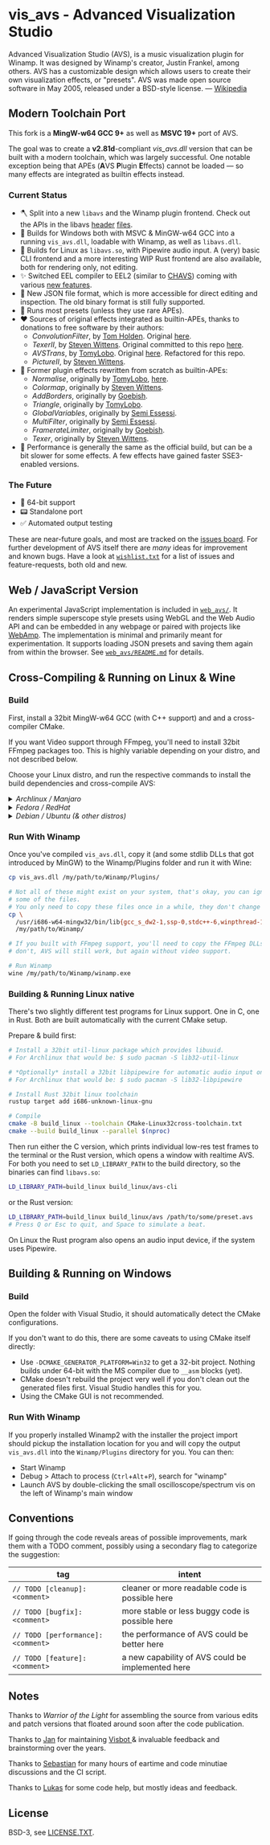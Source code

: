 # vis_avs - Advanced Visualization Studio

Advanced Visualization Studio (AVS), is a music visualization plugin for Winamp. It was
designed by Winamp's creator, Justin Frankel, among others. AVS has a customizable
design which allows users to create their own visualization effects, or "presets". AVS
was made open source software in May 2005, released under a BSD-style license. —
[Wikipedia](http://en.wikipedia.org/wiki/Advanced_Visualization_Studio)


## Modern Toolchain Port

This fork is a **MingW-w64 GCC 9+** as well as **MSVC 19+** port of AVS.

The goal was to create a **v2.81d**-compliant *vis_avs.dll* version that can be built
with a modern toolchain, which was largely successful. One notable exception being that
APEs (<b>A</b>VS <b>P</b>lugin <b>E</b>ffects) cannot be loaded — so many effects are
integrated as builtin effects instead.


### Current Status

* 🪓 Split into a new `libavs` and the Winamp plugin frontend. Check out the APIs in the
  libavs [header](avs/vis_avs/avs.h) [files](avs/vis_avs/avs_editor.h).
* 🎉 Builds for Windows both with MSVC & MinGW-w64 GCC into a running `vis_avs.dll`,
  loadable with Winamp, as well as `libavs.dll`.
* 🐧 Builds for Linux as `libavs.so`, with Pipewire audio input. A (very) basic CLI
  frontend and a more interesting WIP Rust frontend are also available, both for
  rendering only, not editing.
* ✨ Switched EEL compiler to EEL2 (similar to [CHAVS](https://github.com/visbot/chavs))
  coming with various [new features](https://www.reaper.fm/sdk/js/js.php).
* 💾 New JSON file format, which is more accessible for direct editing and inspection.
  The old binary format is still fully supported.
* 💃 Runs most presets (unless they use rare APEs).
* ❤️ Sources of original effects integrated as builtin-APEs, thanks to donations to free
  software by their authors:
  * _ConvolutionFilter_, by [Tom Holden](https://github.com/tholden). Original
    [here](https://github.com/tholden/AVSConvolutionFilter).
  * _TexerII_, by [Steven Wittens](https://acko.net). Original committed to this repo
    [here](https://github.com/grandchild/vis_avs/commit/ddd97ba7).
  * _AVSTrans_, by [TomyLobo](https://github.com/TomyLobo). Original
    [here](https://github.com/TomyLobo/eeltrans). Refactored for this repo.
  * _PictureII_, by [Steven Wittens](https://acko.net).
* 🎂 Former plugin effects rewritten from scratch as builtin-APEs:
  * _Normalise_, originally by [TomyLobo](https://github.com/TomyLobo),
    [here](https://www.deviantart.com/tomylobo/art/Normalise-APE-10334263).
  * _Colormap_, originally by [Steven Wittens](https://acko.net).
  * _AddBorders_, originally by [Goebish](https://github.com/goebish).
  * _Triangle_, originally by [TomyLobo](https://github.com/TomyLobo).
  * _GlobalVariables_, originally by [Semi Essessi](https://github.com/semiessessi).
  * _MultiFilter_, originally by [Semi Essessi](https://github.com/semiessessi).
  * _FramerateLimiter_, originally by [Goebish](https://github.com/goebish).
  * _Texer_, originally by [Steven Wittens](https://acko.net).
* 🥵 Performance is generally the same as the official build, but can be a bit slower
  for some effects. A few effects have gained faster SSE3-enabled versions.


### The Future

* 🧮 64-bit support
* 📟 Standalone port
* ✅ Automated output testing

These are near-future goals, and most are tracked on the
[issues board](https://github.com/users/grandchild/projects/1). For further development
of AVS itself there are _many_ ideas for improvement and known bugs. Have a look at 
[`wishlist.txt`](wishlist.txt) for a list of issues and feature-requests, both old and
new.

## Web / JavaScript Version

An experimental JavaScript implementation is included in
[`web_avs/`](web_avs/). It renders simple superscope style presets using
WebGL and the Web Audio API and can be embedded in any webpage or paired
with projects like [WebAmp](https://github.com/captbaritone/webamp).
The implementation is minimal and primarily meant for experimentation.
It supports loading JSON presets and saving them again from within the
browser. See [`web_avs/README.md`](web_avs/README.md) for details.


## Cross-Compiling & Running on Linux & Wine

### Build

First, install a 32bit MingW-w64 GCC (with C++ support) and and a cross-compiler CMake.

If you want Video support through FFmpeg, you'll need to install 32bit FFmpeg packages
too. This is highly variable depending on your distro, and not described below.

Choose your Linux distro, and run the respective commands to install the build
dependencies and cross-compile AVS:

<details><summary><em>Archlinux / Manjaro</em></summary>

```shell
sudo pacman -S --needed mingw-w64-gcc mingw-w64-cmake
mkdir -p build
cd build
i686-w64-mingw32-cmake ..
make
```

</details>


<details><summary><em>Fedora / RedHat</em></summary>

```shell
sudo dnf install mingw32-gcc-c++ mingw32-gcc
mkdir -p build
cd build
mingw32-cmake ..
make
```

</details>


<details><summary><em>Debian / Ubuntu (& other distros)</em></summary>


```shell
sudo apt install gcc-mingw-w64 g++-mingw-w64 cmake
mkdir -p build
cd build

# Debian- and Ubuntu-based distros don't provide ready-made cross-compiling CMake
# packages, so you'll have to tell CMake about your toolchain.
cmake -D CMAKE_TOOLCHAIN_FILE=../CMake-MingWcross-toolchain.txt ..

make
```

</details>

### Run With Winamp

Once you've compiled `vis_avs.dll`, copy it (and some stdlib DLLs that got introduced by
MinGW) to the Winamp/Plugins folder and run it with Wine:

```bash
cp vis_avs.dll /my/path/to/Winamp/Plugins/

# Not all of these might exist on your system, that's okay, you can ignore errors for
# some of the files.
# You only need to copy these files once in a while, they don't change that often.
cp \
  /usr/i686-w64-mingw32/bin/lib{gcc_s_dw2-1,ssp-0,stdc++-6,winpthread-1}.dll \
  /my/path/to/Winamp/

# If you built with FFmpeg support, you'll need to copy the FFmpeg DLLs too. If you
# don't, AVS will still work, but again without video support.

# Run Winamp
wine /my/path/to/Winamp/winamp.exe
```

### Building & Running Linux native

There's two slightly different test programs for Linux support. One in C, one in Rust.
Both are built automatically with the current CMake setup.

Prepare & build first:

```sh
# Install a 32bit util-linux package which provides libuuid.
# For Archlinux that would be: $ sudo pacman -S lib32-util-linux

# *Optionally* install a 32bit libpipewire for automatic audio input on Linux.
# For Archlinux that would be: $ sudo pacman -S lib32-libpipewire

# Install Rust 32bit linux toolchain
rustup target add i686-unknown-linux-gnu

# Compile
cmake -B build_linux --toolchain CMake-Linux32cross-toolchain.txt
cmake --build build_linux --parallel $(nproc)
```

Then run either the C version, which prints individual low-res test frames to the
terminal or the Rust version, which opens a window with realtime AVS. For both you need
to set `LD_LIBRARY_PATH` to the build directory, so the binaries can find `libavs.so`:

```sh
LD_LIBRARY_PATH=build_linux build_linux/avs-cli
```

or the Rust version:
```sh
LD_LIBRARY_PATH=build_linux build_linux/avs /path/to/some/preset.avs
# Press Q or Esc to quit, and Space to simulate a beat.
```

On Linux the Rust program also opens an audio input device, if the system uses Pipewire.


## Building & Running on Windows

### Build

Open the folder with Visual Studio, it should automatically detect the CMake
configurations.

If you don't want to do this, there are some caveats to using CMake itself directly:

* Use `-DCMAKE_GENERATOR_PLATFORM=Win32` to get a 32-bit project. Nothing builds under
  64-bit with the MS compiler due to `__asm` blocks (yet).
* CMake doesn't rebuild the project very well if you don't clean out the generated files
  first. Visual Studio handles this for you.
* Using the CMake GUI is not recommended.

### Run With Winamp

If you properly installed Winamp2 with the installer the project import should pickup
the installation location for you and will copy the output `vis_avs.dll` into the
`Winamp/Plugins` directory for you. You can then:

* Start Winamp
* Debug > Attach to process (`Ctrl`+`Alt`+`P`), search for "winamp"
* Launch AVS by double-clicking the small oscilloscope/spectrum vis on the left of
  Winamp's main window


## Conventions

If going through the code reveals areas of possible improvements, mark them with a TODO
comment, possibly using a secondary flag to categorize the suggestion:

| tag | intent |
|-----|--------|
|`// TODO [cleanup]: <comment>`    |cleaner or more readable code is possible here   |
|`// TODO [bugfix]: <comment>`     |more stable or less buggy code is possible here  |
|`// TODO [performance]: <comment>`|the performance of AVS could be better here      |
|`// TODO [feature]: <comment>`    |a new capability of AVS could be implemented here|


## Notes

Thanks to _Warrior of the Light_ for assembling the source from various edits and patch
versions that floated around soon after the code publication.

Thanks to [Jan](https://github.com/idleberg) for maintaining [Visbot
](https://visbot.net) & invaluable feedback and brainstorming over the years.

Thanks to [Sebastian](https://github.com/hartwork) for many hours of eartime and code
minutiae discussions and the CI script.

Thanks to [Lukas](https://exo-cortex.github.io/) for some code help, but mostly ideas
and feedback.

## License

BSD-3, see [LICENSE.TXT](LICENSE.TXT).
